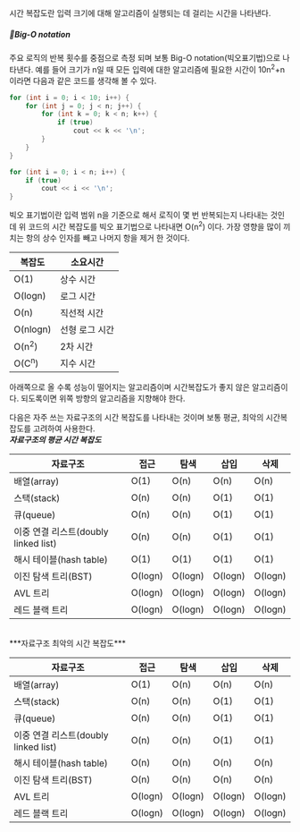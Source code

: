 시간 복잡도란 입력 크기에 대해 알고리즘이 실행되는 데 걸리는 시간을 나타낸다. 
##### Big-O notation
주요 로직의 반복 횟수를 중점으로 측정 되며 보통 Big-O notation(빅오표기법)으로 나타낸다. 예를 들어 크기가 n일 때 모든 입력에 대한 알고리즘에 필요한 시간이 10n<sup>2</sup>+n 이라면 다음과 같은 코드를 생각해 볼 수 있다.
```C++
for (int i = 0; i < 10; i++) {
    for (int j = 0; j < n; j++) {
        for (int k = 0; k < n; k++) {
            if (true) 
                cout << k << '\n';
        }
    }
}

for (int i = 0; i < n; i++) {
    if (true) 
        cout << i << '\n';
}
```

빅오 표기법이란 입력 범위 n을 기준으로 해서 로직이 몇 번 반복되는지 나타내는 것인데 위 코드의 시간 복잡도를 빅오 표기법으로 나타내면 O(n<sup>2</sup>) 이다.
가장 영향을 많이 끼치는 항의 상수 인자를 빼고 나머지 항을 제거 한 것이다.
</br>

| 복잡도              | 소요시간     |
| ---------------- | -------- |
| O(1)             | 상수 시간    |
| O(logn)          | 로그 시간    |
| O(n)             | 직선적 시간   |
| O(nlogn)         | 선형 로그 시간 |
| O(n<sup>2</sup>) | 2차 시간    |
| O(C<sup>n</sup>) | 지수 시간    |

아래쪽으로 올 수록 성능이 떨어지는 알고리즘이며 시간복잡도가 좋지 않은 알고리즘이다. 되도록이면 위쪽 방향의 알고리즘을 지향해야 한다.

다음은 자주 쓰는 자료구조의 시간 복잡도를 나타내는 것이며 보통 평균, 최악의 시간복잡도를 고려하여 사용한다.
</br>
***자료구조의 평균 시간 복잡도***

| 자료구조                          | 접근      | 탐색      | 삽입      | 삭제      |
| ----------------------------- | ------- | ------- | ------- | ------- |
| 배열(array)                     | O(1)    | O(n)    | O(n)    | O(n)    |
| 스택(stack)                     | O(n)    | O(n)    | O(1)    | O(1)    |
| 큐(queue)                      | O(n)    | O(n)    | O(1)    | O(1)    |
| 이중 연결 리스트(doubly linked list) | O(n)    | O(n)    | O(1)    | O(1)    |
| 해시 테이블(hash table)            | O(1)    | O(1)    | O(1)    | O(1)    |
| 이진 탐색 트리(BST)                 | O(logn) | O(logn) | O(logn) | O(logn) |
| AVL 트리                        | O(logn) | O(logn) | O(logn) | O(logn) |
| 레드 블랙 트리                      | O(logn) | O(logn) | O(logn) | O(logn) |
</br>
***자료구조 최악의 시간 복잡도***

| 자료구조                          | 접근      | 탐색      | 삽입      | 삭제      |
| ----------------------------- | ------- | ------- | ------- | ------- |
| 배열(array)                     | O(1)    | O(n)    | O(n)    | O(n)    |
| 스택(stack)                     | O(n)    | O(n)    | O(1)    | O(1)    |
| 큐(queue)                      | O(n)    | O(n)    | O(1)    | O(1)    |
| 이중 연결 리스트(doubly linked list) | O(n)    | O(n)    | O(1)    | O(1)    |
| 해시 테이블(hash table)            | O(n)    | O(n)    | O(n)    | O(n)    |
| 이진 탐색 트리(BST)                 | O(n)    | O(n)    | O(n)    | O(n)    |
| AVL 트리                        | O(logn) | O(logn) | O(logn) | O(logn) |
| 레드 블랙 트리                      | O(logn) | O(logn) | O(logn) | O(logn) |
